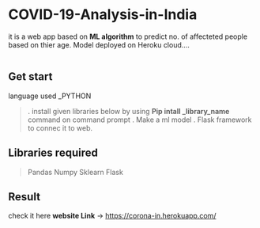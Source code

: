 # COVID-19-Analysis-in-India
it is a web app based on **ML algorithm** to predict no. of affecteted
people based on thier age. Model deployed on Heroku cloud....

<img scr="">

## Get start
 language used  _PYTHON 
 
>. install given libraries below by using **Pip intall _library_name** command on command prompt
>. Make a  ml model 
>. Flask framework to connec it to web.


## Libraries required 
> Pandas
> Numpy
> Sklearn
> Flask


## Result
check it here
  **website Link** -> https://corona-in.herokuapp.com/
